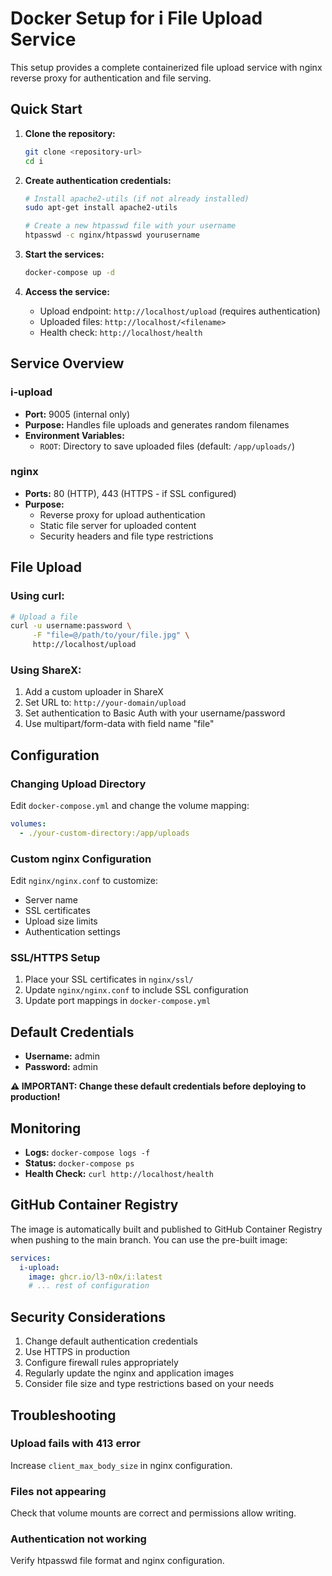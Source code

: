 # Docker Setup for i File Upload Service

This setup provides a complete containerized file upload service with nginx reverse proxy for authentication and file serving.

## Quick Start

1. **Clone the repository:**
   ```bash
   git clone <repository-url>
   cd i
   ```

2. **Create authentication credentials:**
   ```bash
   # Install apache2-utils (if not already installed)
   sudo apt-get install apache2-utils
   
   # Create a new htpasswd file with your username
   htpasswd -c nginx/htpasswd yourusername
   ```

3. **Start the services:**
   ```bash
   docker-compose up -d
   ```

4. **Access the service:**
   - Upload endpoint: `http://localhost/upload` (requires authentication)
   - Uploaded files: `http://localhost/<filename>`
   - Health check: `http://localhost/health`

## Service Overview

### i-upload
- **Port:** 9005 (internal only)
- **Purpose:** Handles file uploads and generates random filenames
- **Environment Variables:**
  - `ROOT`: Directory to save uploaded files (default: `/app/uploads/`)

### nginx
- **Ports:** 80 (HTTP), 443 (HTTPS - if SSL configured)
- **Purpose:** 
  - Reverse proxy for upload authentication
  - Static file server for uploaded content
  - Security headers and file type restrictions

## File Upload

### Using curl:
```bash
# Upload a file
curl -u username:password \
     -F "file=@/path/to/your/file.jpg" \
     http://localhost/upload
```

### Using ShareX:
1. Add a custom uploader in ShareX
2. Set URL to: `http://your-domain/upload`
3. Set authentication to Basic Auth with your username/password
4. Use multipart/form-data with field name "file"

## Configuration

### Changing Upload Directory
Edit `docker-compose.yml` and change the volume mapping:
```yaml
volumes:
  - ./your-custom-directory:/app/uploads
```

### Custom nginx Configuration
Edit `nginx/nginx.conf` to customize:
- Server name
- SSL certificates
- Upload size limits
- Authentication settings

### SSL/HTTPS Setup
1. Place your SSL certificates in `nginx/ssl/`
2. Update `nginx/nginx.conf` to include SSL configuration
3. Update port mappings in `docker-compose.yml`

## Default Credentials
- **Username:** admin
- **Password:** admin

**⚠️ IMPORTANT: Change these default credentials before deploying to production!**

## Monitoring

- **Logs:** `docker-compose logs -f`
- **Status:** `docker-compose ps`
- **Health Check:** `curl http://localhost/health`

## GitHub Container Registry

The image is automatically built and published to GitHub Container Registry when pushing to the main branch. You can use the pre-built image:

```yaml
services:
  i-upload:
    image: ghcr.io/l3-n0x/i:latest
    # ... rest of configuration
```

## Security Considerations

1. Change default authentication credentials
2. Use HTTPS in production
3. Configure firewall rules appropriately
4. Regularly update the nginx and application images
5. Consider file size and type restrictions based on your needs

## Troubleshooting

### Upload fails with 413 error
Increase `client_max_body_size` in nginx configuration.

### Files not appearing
Check that volume mounts are correct and permissions allow writing.

### Authentication not working
Verify htpasswd file format and nginx configuration.